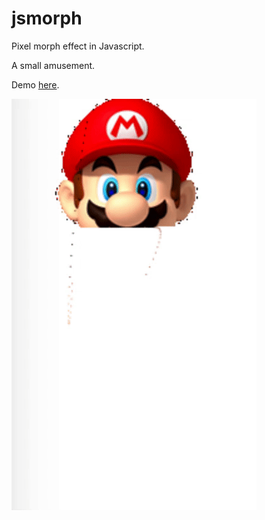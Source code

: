 # jsmorph
Pixel morph effect in Javascript.

A small amusement.

Demo [here](http://luismedel.com/labs/jsmorph/).

![Screenshot](https://raw.githubusercontent.com/luismedel/jsmorph/master/capture.gif "Screenshot")
